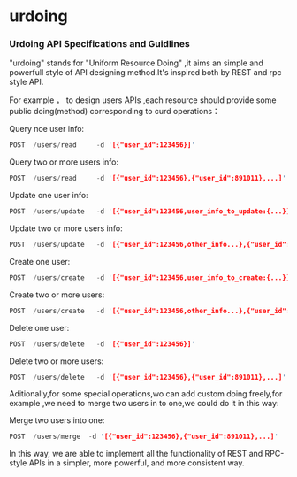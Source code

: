 # urdoing
### Urdoing API Specifications and Guidlines

"urdoing" stands for "Uniform Resource Doing" ,it aims an simple and powerfull style of API designing method.It's inspired both  by REST and rpc style API.

For example ， to design users APIs ,each resource should provide some public doing(method) corresponding to curd operations：

Query noe user info:
```rust
POST  /users/read     -d '[{"user_id":123456}]'
```
Query two or more users info:
```rust
POST  /users/read     -d '[{"user_id":123456},{"user_id":891011},...]'
```
Update one user info:
```rust
POST  /users/update   -d '[{"user_id":123456,user_info_to_update:{...}]'
```
Update two or more users info:
```rust
POST  /users/update   -d '[{"user_id":123456,other_info...},{"user_id":7891011,other_info...}]'
```
Create one user:
```rust
POST  /users/create   -d '[{"user_id":123456,user_info_to_create:{...}]'
```
Create two or more  users:
```rust
POST  /users/create   -d '[{"user_id":123456,other_info...},{"user_id":7891011,other_info...}]'
```
Delete one user:
```rust
POST  /users/delete   -d '[{"user_id":123456}]'
```
Delete two or more users:
```rust
POST  /users/delete   -d '[{"user_id":123456},{"user_id":891011},...]'
```
 
Aditionally,for some special operations,wo can add custom doing freely,for example ,we need to merge two users in to one,we could do it in this way:

Merge two users into one:
```rust
POST  /users/merge  -d '[{"user_id":123456},{"user_id":891011},...]'
```

In this way, we are able to implement all the functionality of REST and RPC-style APIs in a simpler, more powerful, and more consistent way.
